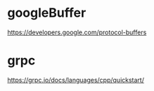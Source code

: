 # googleBuffer
https://developers.google.com/protocol-buffers

# grpc
https://grpc.io/docs/languages/cpp/quickstart/
